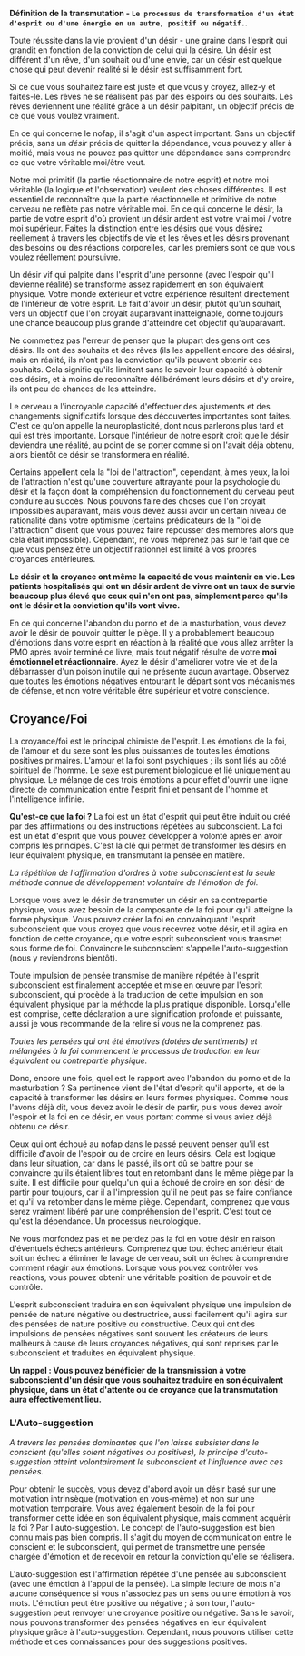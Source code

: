 **Définition de la transmutation - `Le processus de transformation d'un état d'esprit ou d'une énergie en un autre, positif ou négatif.`**.

Toute réussite dans la vie provient d'un désir - une graine dans l'esprit qui grandit en fonction de la conviction de celui qui la désire. Un désir est différent d'un rêve, d'un souhait ou d'une envie, car un désir est quelque chose qui peut devenir réalité si le désir est suffisamment fort.

Si ce que vous souhaitez faire est juste et que vous y croyez, allez-y et faites-le. Les rêves ne se réalisent pas par des espoirs ou des souhaits. Les rêves deviennent une réalité grâce à un désir palpitant, un objectif précis de ce que vous voulez vraiment.

En ce qui concerne le nofap, il s'agit d'un aspect important. Sans un objectif précis, sans un *désir* précis de quitter la dépendance, vous pouvez y aller à moitié, mais vous ne pouvez pas quitter une dépendance sans comprendre ce que votre véritable moi/être veut.

Notre moi primitif (la partie réactionnaire de notre esprit) et notre moi véritable (la logique et l'observation) veulent des choses différentes. Il est essentiel de reconnaître que la partie réactionnelle et primitive de notre cerveau ne reflète pas notre véritable moi. En ce qui concerne le désir, la partie de votre esprit d'où provient un désir ardent est votre vrai moi / votre moi supérieur. Faites la distinction entre les désirs que vous désirez réellement à travers les objectifs de vie et les rêves et les désirs provenant des besoins ou des réactions corporelles, car les premiers sont ce que vous voulez réellement poursuivre.

Un désir vif qui palpite dans l'esprit d'une personne (avec l'espoir qu'il devienne réalité) se transforme assez rapidement en son équivalent physique. Votre monde extérieur et votre expérience résultent directement de l'intérieur de votre esprit. Le fait d'avoir un désir, plutôt qu'un souhait, vers un objectif que l'on croyait auparavant inatteignable, donne toujours une chance beaucoup plus grande d'atteindre cet objectif qu'auparavant.

Ne commettez pas l'erreur de penser que la plupart des gens ont ces désirs. Ils ont des souhaits et des rêves (ils les appellent encore des désirs), mais en réalité, ils n'ont pas la conviction qu'ils peuvent obtenir ces souhaits. Cela signifie qu'ils limitent sans le savoir leur capacité à obtenir ces désirs, et à moins de reconnaître délibérément leurs désirs et d'y croire, ils ont peu de chances de les atteindre.

Le cerveau a l'incroyable capacité d'effectuer des ajustements et des changements significatifs lorsque des découvertes importantes sont faites. C'est ce qu'on appelle la neuroplasticité, dont nous parlerons plus tard et qui est très importante. Lorsque l'intérieur de notre esprit croit que le désir deviendra une réalité, au point de se porter comme si on l'avait déjà obtenu, alors bientôt ce désir se transformera en réalité.

Certains appellent cela la "loi de l'attraction", cependant, à mes yeux, la loi de l'attraction n'est qu'une couverture attrayante pour la psychologie du désir et la façon dont la compréhension du fonctionnement du cerveau peut conduire au succès. Nous pouvons faire des choses que l'on croyait impossibles auparavant, mais vous devez aussi avoir un certain niveau de rationalité dans votre optimisme (certains prédicateurs de la "loi de l'attraction" disent que vous pouvez faire repousser des membres alors que cela était impossible). Cependant, ne vous méprenez pas sur le fait que ce que vous pensez être un objectif rationnel est limité à vos propres croyances antérieures.

**Le désir et la croyance ont même la capacité de vous maintenir en vie. Les patients hospitalisés qui ont un désir ardent de vivre ont un taux de survie beaucoup plus élevé que ceux qui n'en ont pas, simplement parce qu'ils ont le désir et la conviction qu'ils vont vivre.**

En ce qui concerne l'abandon du porno et de la masturbation, vous devez avoir le désir de pouvoir quitter le piège. Il y a probablement beaucoup d'émotions dans votre esprit en réaction à la réalité que vous allez arrêter la PMO après avoir terminé ce livre, mais tout négatif résulte de votre **moi émotionnel et réactionnaire**. Ayez le désir d'améliorer votre vie et de la débarrasser d'un poison inutile qui ne présente aucun avantage. Observez que toutes les émotions négatives entourant le départ sont vos mécanismes de défense, et non votre véritable être supérieur et votre conscience.

## Croyance/Foi
La croyance/foi est le principal chimiste de l'esprit. Les émotions de la foi, de l'amour et du sexe sont les plus puissantes de toutes les émotions positives primaires. L'amour et la foi sont psychiques ; ils sont liés au côté spirituel de l'homme. Le sexe est purement biologique et lié uniquement au physique. Le mélange de ces trois émotions a pour effet d'ouvrir une ligne directe de communication entre l'esprit fini et pensant de l'homme et l'intelligence infinie.

**Qu'est-ce que la foi ?**
La foi est un état d'esprit qui peut être induit ou créé par des affirmations ou des instructions répétées au subconscient. La foi est un état d'esprit que vous pouvez développer à volonté après en avoir compris les principes. C'est la clé qui permet de transformer les désirs en leur équivalent physique, en transmutant la pensée en matière.

*La répétition de l'affirmation d'ordres à votre subconscient est la seule méthode connue de développement volontaire de l'émotion de foi.*

Lorsque vous avez le désir de transmuter un désir en sa contrepartie physique, vous avez besoin de la composante de la foi pour qu'il atteigne la forme physique. Vous pouvez créer la foi en convainquant l'esprit subconscient que vous croyez que vous recevrez votre désir, et il agira en fonction de cette croyance, que votre esprit subconscient vous transmet sous forme de foi. Convaincre le subconscient s'appelle l'auto-suggestion (nous y reviendrons bientôt).

Toute impulsion de pensée transmise de manière répétée à l'esprit subconscient est finalement acceptée et mise en œuvre par l'esprit subconscient, qui procède à la traduction de cette impulsion en son équivalent physique par la méthode la plus pratique disponible. Lorsqu'elle est comprise, cette déclaration a une signification profonde et puissante, aussi je vous recommande de la relire si vous ne la comprenez pas.

*Toutes les pensées qui ont été émotives (dotées de sentiments) et mélangées à la foi commencent le processus de traduction en leur équivalent ou contrepartie physique.*

Donc, encore une fois, quel est le rapport avec l'abandon du porno et de la masturbation ? Sa pertinence vient de l'état d'esprit qu'il apporte, et de la capacité à transformer les désirs en leurs formes physiques. Comme nous l'avons déjà dit, vous devez avoir le désir de partir, puis vous devez avoir l'espoir et la foi en ce désir, en vous portant comme si vous aviez déjà obtenu ce désir.

Ceux qui ont échoué au nofap dans le passé peuvent penser qu'il est difficile d'avoir de l'espoir ou de croire en leurs désirs. Cela est logique dans leur situation, car dans le passé, ils ont dû se battre pour se convaincre qu'ils étaient libres tout en retombant dans le même piège par la suite. Il est difficile pour quelqu'un qui a échoué de croire en son désir de partir pour toujours, car il a l'impression qu'il ne peut pas se faire confiance et qu'il va retomber dans le même piège. Cependant, comprenez que vous serez vraiment libéré par une compréhension de l'esprit. C'est tout ce qu'est la dépendance. Un processus neurologique.

Ne vous morfondez pas et ne perdez pas la foi en votre désir en raison d'éventuels échecs antérieurs. Comprenez que tout échec antérieur était soit un échec à éliminer le lavage de cerveau, soit un échec à comprendre comment réagir aux émotions. Lorsque vous pouvez contrôler vos réactions, vous pouvez obtenir une véritable position de pouvoir et de contrôle.

L'esprit subconscient traduira en son équivalent physique une impulsion de pensée de nature négative ou destructrice, aussi facilement qu'il agira sur des pensées de nature positive ou constructive. Ceux qui ont des impulsions de pensées négatives sont souvent les créateurs de leurs malheurs à cause de leurs croyances négatives, qui sont reprises par le subconscient et traduites en équivalent physique.

**Un rappel : Vous pouvez bénéficier de la transmission à votre subconscient d'un désir que vous souhaitez traduire en son équivalent physique, dans un état d'attente ou de croyance que la transmutation aura effectivement lieu.**

### L'Auto-suggestion
*A travers les pensées dominantes que l'on laisse subsister dans le conscient (qu'elles soient négatives ou positives), le principe d'auto-suggestion atteint volontairement le subconscient et l'influence avec ces pensées.*

Pour obtenir le succès, vous devez d'abord avoir un désir basé sur une motivation intrinsèque (motivation en vous-même) et non sur une motivation temporaire. Vous avez également besoin de la foi pour transformer cette idée en son équivalent physique, mais comment acquérir la foi ? Par l'auto-suggestion. Le concept de l'auto-suggestion est bien connu mais pas bien compris. Il s'agit du moyen de communication entre le conscient et le subconscient, qui permet de transmettre une pensée chargée d'émotion et de recevoir en retour la conviction qu'elle se réalisera.

L'auto-suggestion est l'affirmation répétée d'une pensée au subconscient (avec une émotion à l'appui de la pensée). La simple lecture de mots n'a aucune conséquence si vous n'associez pas un sens ou une émotion à vos mots. L'émotion peut être positive ou négative ; à son tour, l'auto-suggestion peut renvoyer une croyance positive ou négative. Sans le savoir, nous pouvons transformer des pensées négatives en leur équivalent physique grâce à l'auto-suggestion. Cependant, nous pouvons utiliser cette méthode et ces connaissances pour des suggestions positives.